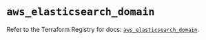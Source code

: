 # `aws_elasticsearch_domain`

Refer to the Terraform Registry for docs: [`aws_elasticsearch_domain`](https://registry.terraform.io/providers/hashicorp/aws/4.54.0/docs/resources/elasticsearch_domain).
